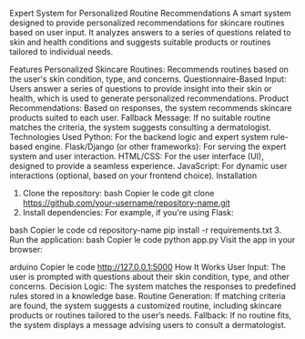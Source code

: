 Expert System for Personalized Routine Recommendations
A smart system designed to provide personalized recommendations for skincare routines based on user input. It analyzes answers to a series of questions related to skin and health conditions and suggests suitable products or routines tailored to individual needs.

Features
Personalized Skincare Routines: Recommends routines based on the user's skin condition, type, and concerns.
Questionnaire-Based Input: Users answer a series of questions to provide insight into their skin or health, which is used to generate personalized recommendations.
Product Recommendations: Based on responses, the system recommends skincare products suited to each user.
Fallback Message: If no suitable routine matches the criteria, the system suggests consulting a dermatologist.
Technologies Used
Python: For the backend logic and expert system rule-based engine.
Flask/Django (or other frameworks): For serving the expert system and user interaction.
HTML/CSS: For the user interface (UI), designed to provide a seamless experience.
JavaScript: For dynamic user interactions (optional, based on your frontend choice).
Installation
1. Clone the repository:
bash
Copier le code
git clone https://github.com/your-username/repository-name.git
2. Install dependencies:
For example, if you're using Flask:

bash
Copier le code
cd repository-name
pip install -r requirements.txt
3. Run the application:
bash
Copier le code
python app.py
Visit the app in your browser:

arduino
Copier le code
http://127.0.0.1:5000
How It Works
User Input: The user is prompted with questions about their skin condition, type, and other concerns.
Decision Logic: The system matches the responses to predefined rules stored in a knowledge base.
Routine Generation: If matching criteria are found, the system suggests a customized routine, including skincare products or routines tailored to the user’s needs.
Fallback: If no routine fits, the system displays a message advising users to consult a dermatologist.
